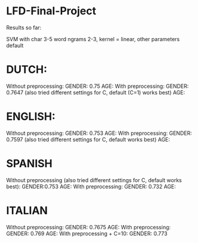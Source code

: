 # LFD-Final-Project

Results so far:


SVM with char 3-5 word ngrams 2-3, kernel = linear, other parameters default
# DUTCH:
Without preprocessing:
GENDER: 0.75
AGE: 
With preprocessing:
GENDER: 0.7647 (also tried different settings for C, default (C=1) works best)
AGE:


# ENGLISH:
Without preprocessing:
GENDER: 0.753
AGE: 
With preprocessing:
GENDER: 0.7597 (also tried different settings for C, default works best)
AGE:

# SPANISH
Without preprocessing (also tried different settings for C, default works best):
GENDER:0.753
AGE: 
With preprocessing:
GENDER: 0.732
AGE:

# ITALIAN
Without preprocessing:
GENDER: 0.7675
AGE: 
With preprocessing:
GENDER: 0.769
AGE:
With preprocessing + C=10:
GENDER: 0.773


